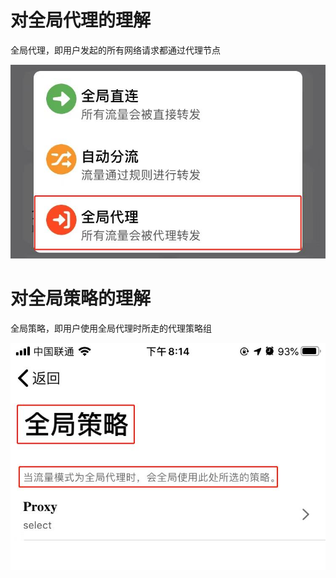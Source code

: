 # 对全局代理的理解

全局代理，即用户发起的所有网络请求都通过代理节点

![image](https://raw.githubusercontent.com/chiupam/tutorial-image/master/Loon/Plus/ALL_PROXY.jpg)

# 对全局策略的理解

全局策略，即用户使用全局代理时所走的代理策略组

![image](https://raw.githubusercontent.com/chiupam/tutorial-image/master/Loon/Plus/Global_Group_1.jpg)

## 
